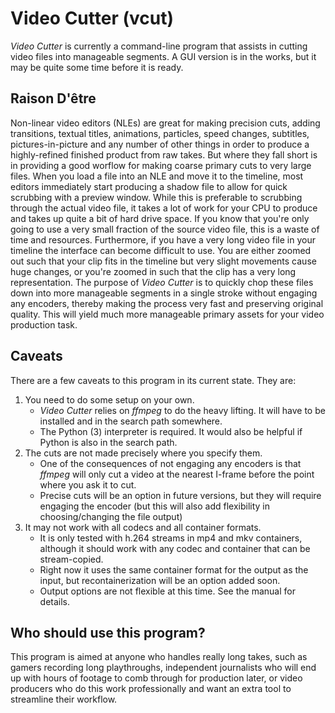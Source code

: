 # Video Cutter (vcut)
 
*Video Cutter* is currently a command-line program that assists in cutting video files into manageable segments. A GUI version is in the works, but it may be quite some time before it is ready.

## Raison D'être

Non-linear video editors (NLEs) are great for making precision cuts, adding transitions, textual titles, animations, particles, speed changes, subtitles, pictures-in-picture and any number of other things in order to produce a highly-refined finished product from raw takes. But where they fall short is in providing a good worflow for making coarse primary cuts to very large files. When you load a file into an NLE and move it to the timeline, most editors immediately start producing a shadow file to allow for quick scrubbing with a preview window. While this is preferable to scrubbing through the actual video file, it takes a lot of work for your CPU to produce and takes up quite a bit of hard drive space. If you know that you're only going to use a very small fraction of the source video file, this is a waste of time and resources. Furthermore, if you have a very long video file in your timeline the interface can become difficult to use. You are either zoomed out such that your clip fits in the timeline but very slight movements cause huge changes, or you're zoomed in such that the clip has a very long representation. The purpose of *Video Cutter* is to quickly chop these files down into more manageable segments in a single stroke without engaging any encoders, thereby making the process very fast and preserving original quality. This will yield much more manageable primary assets for your video production task.

## Caveats

There are a few caveats to this program in its current state. They are:

1. You need to do some setup on your own.
    - *Video Cutter* relies on *ffmpeg* to do the heavy lifting. It will have to be installed and in the search path somewhere.
    - The Python (3) interpreter is required. It would also be helpful if Python is also in the search path.
2. The cuts are not made precisely where you specify them.
    - One of the consequences of not engaging any encoders is that *ffmpeg* will only cut a video at the nearest I-frame before the point where you ask it to cut.
    - Precise cuts will be an option in future versions, but they will require engaging the encoder (but this will also add flexibility in choosing/changing the file output)
3. It may not work with all codecs and all container formats.
   - It is only tested with h.264 streams in mp4 and mkv containers, although it should work with any codec and container that can be stream-copied.
   - Right now it uses the same container format for the output as the input, but recontainerization will be an option added soon.
   - Output options are not flexible at this time. See the manual for details.
 
## Who should use this program?

This program is aimed at anyone who handles really long takes, such as gamers recording long playthroughs, independent journalists who will end up with hours of footage to comb through for production later, or video producers who do this work professionally and want an extra tool to streamline their workflow.
